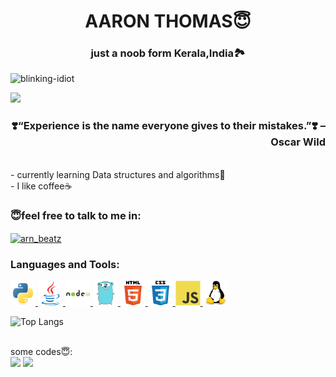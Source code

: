 <h1 align="center">AARON THOMAS😇</h1>
<h3 align="center">just a noob form Kerala,India🏞</h3>
<p align="left"> <img src="https://komarev.com/ghpvc/?username=blinking-idiot&label=Profile%20views&color=0e75b6&style=flat" alt="blinking-idiot" /> </p>

<img src="https://github-readme-stats.vercel.app/api?username=BLINKING-IDIOT&show_icons=true&theme=chartreuse-dark">
<h3 align="right">❣️“Experience is the name everyone gives to their mistakes.”❣️ – Oscar Wild</h3>
<br>
- currently learning Data structures and algorithms🤖
<br>
- I like coffee☕

<h3 align="left">😇feel free to talk to me in:</h3>
<p align="left">
<a href="https://instagram.com/arn_beatz" target="blank"><img align="center" src="https://raw.githubusercontent.com/rahuldkjain/github-profile-readme-generator/master/src/images/icons/Social/instagram.svg" alt="arn_beatz" height="30" width="40" /></a>
</p>

<h3 align="left">Languages and Tools:</h3>
<p align="left">
</a> 
<a href="https://www.python.org" target="_blank" rel="noreferrer"> 
<img src="https://raw.githubusercontent.com/devicons/devicon/master/icons/python/python-original.svg" alt="python" width="40" height="40"/> 
</a> 
<a href="https://www.java.com" target="_blank" rel="noreferrer"> 
<img src="https://raw.githubusercontent.com/devicons/devicon/master/icons/java/java-original.svg" alt="java" width="40" height="40"/> 
</a> 
<a href="https://nodejs.org" target="_blank" rel="noreferrer"> 
<img src="https://raw.githubusercontent.com/devicons/devicon/master/icons/nodejs/nodejs-original-wordmark.svg" alt="nodejs" width="40" height="40"/> 
</a> 
<a href="https://golang.org" target="_blank" rel="noreferrer">
<img src="https://raw.githubusercontent.com/devicons/devicon/master/icons/go/go-original.svg" alt="go" width="40" height="40"/> 
</a>
<a href="https://www.w3.org/html/" target="_blank" rel="noreferrer"> 
<img src="https://raw.githubusercontent.com/devicons/devicon/master/icons/html5/html5-original-wordmark.svg" alt="html5" width="40" height="40"/> 
</a> 
<a href="https://www.w3schools.com/css/" target="_blank" rel="noreferrer">
<img src="https://raw.githubusercontent.com/devicons/devicon/master/icons/css3/css3-original-wordmark.svg" alt="css3" width="40" height="40"/> 
</a> 
<a href="https://developer.mozilla.org/en-US/docs/Web/JavaScript" target="_blank" rel="noreferrer"> 
<img src="https://raw.githubusercontent.com/devicons/devicon/master/icons/javascript/javascript-original.svg" alt="javascript" width="40" height="40"/> 
</a> 
<a href="https://www.linux.org/" target="_blank" rel="noreferrer"> 
<img src="https://raw.githubusercontent.com/devicons/devicon/master/icons/linux/linux-original.svg" alt="linux" width="40" height="40"/> 
</a> 
</p>

![Top Langs](https://github-readme-stats.vercel.app/api/top-langs/?username=BLINKING-IDIOT&layout=compact&show_icons=true&theme=chartreuse-dark)

<br>
some codes😇:
<br>
<img src="https://github-readme-stats.vercel.app/api/pin/?username=BLINKING-IDIOT&repo=Aliens_eye&show_icons=true&theme=chartreuse-dark">
<img src="https://github-readme-stats.vercel.app/api/pin/?username=BLINKING-IDIOT&repo=bloody_dragon&show_icons=true&theme=chartreuse-dark">
